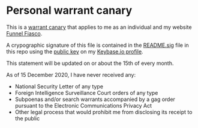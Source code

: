 # Personal warrant canary

This is a [warrant canary](https://www.eff.org/deeplinks/2014/04/warrant-canary-faq) that applies to me as an individual and my website [Funnel Fiasco](https://funnelfiasco.com).

A crypographic signature of this file is contained in the [README.sig](README.sig) file in this repo using the [public key](keybase.io/funnelfiasco/key.asc) on my [Keybase.io profile](keybase.io/funnelfiasco/).

This statement will be updated on or about the 15th of every month.

As of 15 December 2020, I have never received any:
* National Security Letter of any type
* Foreign Intelligence Surveillance Court orders of any type
* Subpoenas and/or search warrants accompanied by a gag order pursuant to the Electronic Communications Privacy Act
* Other legal process that would prohibit me from disclosing its receipt to the public
